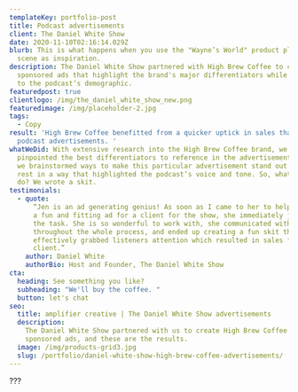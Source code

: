 ```yaml
---
templateKey: portfolio-post
title: Podcast advertisements
client: The Daniel White Show
date: 2020-11-10T02:16:14.029Z
blurb: This is what happens when you use the "Wayne’s World" product placement
  scene as inspiration.
description: The Daniel White Show partnered with High Brew Coffee to create
  sponsored ads that highlight the brand's major differentiators while aligning
  to the podcast’s demographic.
featuredpost: true
clientlogo: /img/the_daniel_white_show_new.png
featuredimage: /img/placeholder-2.jpg
tags:
  - Copy
result: 'High Brew Coffee benefitted from a quicker uptick in sales than other
  podcast advertisements. '
whatWeDid: With extensive research into the High Brew Coffee brand, we first
  pinpointed the best differentiators to reference in the advertisement. Then,
  we brainstormed ways to make this particular advertisement stand out among the
  rest in a way that highlighted the podcast’s voice and tone. So, what did we
  do? We wrote a skit.
testimonials:
  - quote:
      “Jen is an ad generating genius! As soon as I came to her to help create
      a fun and fitting ad for a client for the show, she immediately jumped to
      the task. She is so wonderful to work with, she communicated with me
      throughout the whole process, and ended up creating a fun skit that
      effectively grabbed listeners attention which resulted in sales for the
      client.”
    author: Daniel White
    authorBio: Host and Founder, The Daniel White Show
cta:
  heading: See something you like?
  subheading: "We'll buy the coffee. "
  button: let's chat
seo:
  title: amplifier creative | The Daniel White Show advertisements
  description:
    The Daniel White Show partnered with us to create High Brew Coffee
    sponsored ads, and these are the results.
  image: /img/products-grid3.jpg
  slug: /portfolio/daniel-white-show-high-brew-coffee-advertisements/
---
```


???

